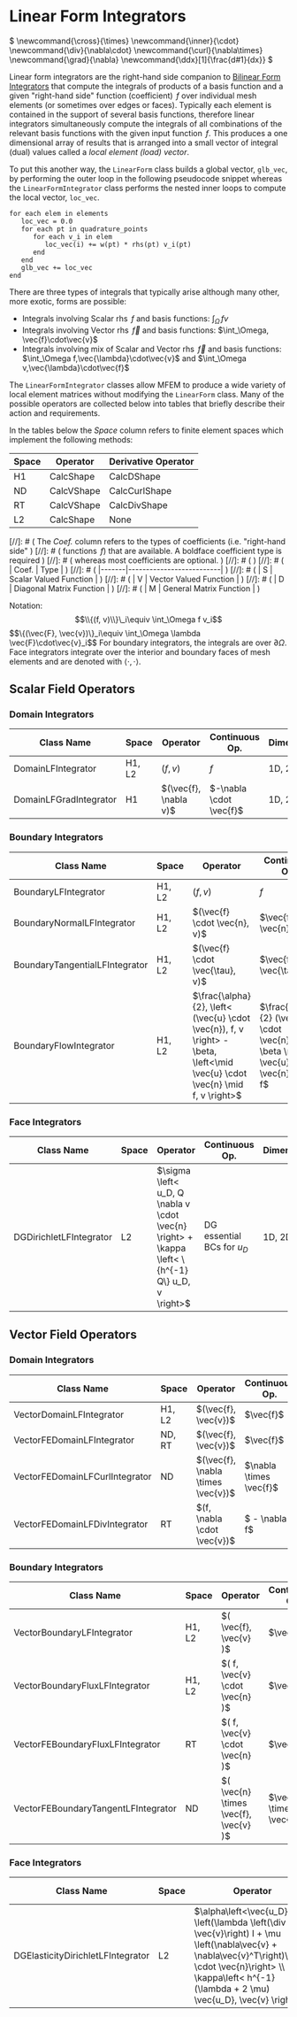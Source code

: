 # Linear Form Integrators

$
\newcommand{\cross}{\times}
\newcommand{\inner}{\cdot}
\newcommand{\div}{\nabla\cdot}
\newcommand{\curl}{\nabla\times}
\newcommand{\grad}{\nabla}
\newcommand{\ddx}[1]{\frac\{d#1}\{dx}}
$

Linear form integrators are the right-hand side companion to [Bilinear Form
Integrators](bilininteg.md) that compute the integrals of products of a basis
function and a given "right-hand side" function (coefficient) $\,f$ over
individual mesh elements (or sometimes over edges or faces). Typically each
element is contained in the support of several basis functions, therefore linear
integrators simultaneously compute the integrals of all combinations of the
relevant basis functions with the given input function $\,f$. This produces a
one dimensional array of results that is arranged into a small vector of
integral (dual) values called a *local element (load) vector*.

To put this another way, the `LinearForm` class builds a global vector,
`glb_vec`, by performing the outer loop in the following pseudocode snippet
whereas the `LinearFormIntegrator` class performs the nested inner loops to
compute the local vector, `loc_vec`.

```
for each elem in elements
   loc_vec = 0.0
   for each pt in quadrature_points
      for each v_i in elem
         loc_vec(i) += w(pt) * rhs(pt) v_i(pt)
      end
   end
   glb_vec += loc_vec
end
```

There are three types of integrals that typically arise although many other,
more exotic, forms are possible:

+ Integrals involving Scalar rhs $\,f$ and basis functions: $\int_\Omega\, f v$
+ Integrals involving Vector rhs $\,\vec{f}$ and basis functions: $\int_\Omega\, \vec\{f}\cdot\vec\{v}$
+ Integrals involving mix of Scalar and Vector rhs $\,\vec{f}$ and basis functions: $\int_\Omega f\,\vec\{\lambda}\cdot\vec\{v}$ and $\int_\Omega v\,\vec\{\lambda}\cdot\vec\{f}$

The `LinearFormIntegrator` classes allow MFEM to produce a wide variety of local
element matrices without modifying the `LinearForm` class. Many of the possible
operators are collected below into tables that briefly describe their action and
requirements.

In the tables below the *Space* column refers to finite element spaces which
implement the following methods:

| Space | Operator   | Derivative Operator |
|-------|------------|---------------------|
| H1    | CalcShape  | CalcDShape          |
| ND    | CalcVShape | CalcCurlShape       |
| RT    | CalcVShape | CalcDivShape        |
| L2    | CalcShape  | None                |

[//]: # ( The *Coef.* column refers to the types of coefficients (i.e. "right-hand side" )
[//]: # ( functions $\,f$) that are available. A boldface coefficient type is required )
[//]: # ( whereas most coefficients are optional. )
[//]: # ( )
[//]: # ( | Coef. | Type                     | )
[//]: # ( |-------|--------------------------| )
[//]: # ( |   S   | Scalar Valued Function   | )
[//]: # ( |   V   | Vector Valued Function   | )
[//]: # ( |   D   | Diagonal Matrix Function | )
[//]: # ( |   M   | General Matrix Function  | )

Notation:
$$\\{(f, v)\\}\_i\equiv \int_\Omega f v_i$$
$$\\{(\vec\{F}, \vec\{v})\\}\_i\equiv \int_\Omega \lambda \vec\{F}\cdot\vec\{v}_i$$
For boundary integrators, the integrals are over $\partial \Omega$.
Face integrators integrate over the interior and boundary faces of mesh elements
and are denoted with $\left<\cdot,\cdot\right>$.

## Scalar Field Operators

### Domain Integrators

| Class Name             | Space  | Operator                           | Continuous Op.   | Dimension  |
|------------------------|--------|------------------------------------|------------------| ---------- |
| DomainLFIntegrator     | H1, L2 | $(f, v)$ | $f$ | 1D, 2D, 3D |
| DomainLFGradIntegrator | H1 |   $(\vec\{f}, \nabla v)$ | $-\nabla \cdot \vec\{f}$ | 1D, 2D, 3D |

### Boundary Integrators

| Class Name             | Space  | Operator                           | Continuous Op.   | Dimension  |
|------------------------|-------|------------------------------------|------------------| ---------- |
| BoundaryLFIntegrator    | H1, L2 | $(f, v)$ | $f$ | 1D, 2D, 3D |
| BoundaryNormalLFIntegrator  | H1, L2 | $(\vec\{f} \cdot \vec\{n}, v)$ | $\vec\{f} \cdot \vec\{n}$ | 1D, 2D, 3D |
| BoundaryTangentialLFIntegrator | H1, L2 | $(\vec\{f} \cdot \vec\{\tau}, v)$ | $\vec\{f} \cdot \vec\{\tau}$ | 2D |
| BoundaryFlowIntegrator | H1, L2 | $\frac\{\alpha}\{2}\, \left< (\vec\{u} \cdot \vec\{n})\, f, v \right> - \beta\, \left<\mid \vec\{u} \cdot \vec\{n} \mid f, v \right>$ | $\frac\{\alpha}\{2} (\vec\{u} \cdot \vec\{n})\, f - \beta \mid \vec\{u} \cdot \vec\{n} \mid f$ | 1D, 2D, 3D |

### Face Integrators

| Class Name             | Space  | Operator                           | Continuous Op.   | Dimension  |
|------------------------|-------|------------------------------------|------------------| ---------- |
| DGDirichletLFIntegrator | L2 | $\sigma \left< u_D, Q \nabla v \cdot \vec\{n} \right> + \kappa \left< \\\{h^\{-1} Q\\\} u_D, v \right>$ | DG essential BCs for $u_D$ | 1D, 2D, 3D


## Vector Field Operators

### Domain Integrators

| Class Name             | Space  | Operator                           | Continuous Op.   | Dimension  |
|------------------------|--------|------------------------------------|------------------| ---------- |
| VectorDomainLFIntegrator   | H1, L2 | $(\vec\{f}, \vec\{v})$  | $\vec\{f}$  | 1D, 2D, 3D |
| VectorFEDomainLFIntegrator | ND, RT | $(\vec\{f}, \vec\{v})$  | $\vec\{f}$  | 2D, 3D |
| VectorFEDomainLFCurlIntegrator | ND | $(\vec\{f}, \nabla \times \vec\{v})$ | $\nabla \times \vec\{f}$ | 2D, 3D |
| VectorFEDomainLFDivIntegrator | RT | $(f, \nabla \cdot \vec\{v})$ | $ - \nabla f$ | 2D, 3D |

### Boundary Integrators

| Class Name             | Space  | Operator                           | Continuous Op.   | Dimension  |
|------------------------|--------|------------------------------------|------------------| ---------- |
| VectorBoundaryLFIntegrator    | H1, L2 | $( \vec\{f}, \vec\{v} )$ | $\vec\{f}$ | 1D, 2D, 3D |
| VectorBoundaryFluxLFIntegrator  | H1, L2 | $( f, \vec\{v} \cdot \vec\{n} )$ | $\vec\{f}$ | 1D, 2D, 3D |
| VectorFEBoundaryFluxLFIntegrator  | RT | $( f, \vec\{v} \cdot \vec\{n} )$ | $\vec\{f}$ | 2D, 3D |
| VectorFEBoundaryTangentLFIntegrator  | ND | $( \vec\{n} \times \vec\{f}, \vec\{v} )$ | $\vec\{n} \times \vec\{f}$ | 2D, 3D |

### Face Integrators

| Class Name             | Space  | Operator                           | Continuous Op.   | Dimension  |
|------------------------|-------|------------------------------------|------------------| ---------- |
| DGElasticityDirichletLFIntegrator | L2 | $\alpha\left<\vec\{u_D}, \left(\lambda \left(\div \vec\{v}\right) I + \mu \left(\nabla\vec\{v} + \nabla\vec\{v}^T\right)\right) \cdot \vec\{n}\right> \\\\ + \kappa\left< h^\{-1} (\lambda + 2 \mu) \vec\{u_D}, \vec\{v} \right>$ | DG essential BCs for $\vec\{u_D}$ | 1D, 2D, 3D

<script type="text/x-mathjax-config">MathJax.Hub.Config({TeX: {equationNumbers: {autoNumber: "all"}}, tex2jax: {inlineMath: [['$','$']]}});</script>
<script type="text/javascript" src="https://cdnjs.cloudflare.com/ajax/libs/mathjax/2.7.2/MathJax.js?config=TeX-AMS_HTML"></script>
